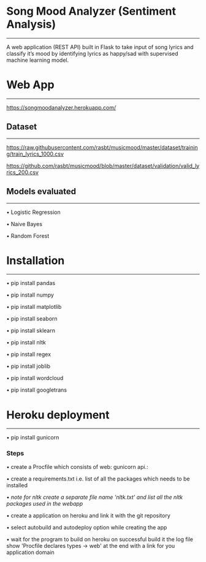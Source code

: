 # Song Mood Analyzer (Sentiment Analysis)
*****************************************
A web application (REST API) built in Flask to take input of song lyrics and classify it’s mood by identifying lyrics as happy/sad with supervised machine learning model.

# Web App
*******************************
https://songmoodanalyzer.herokuapp.com/

## Dataset
************************************************
https://raw.githubusercontent.com/rasbt/musicmood/master/dataset/training/train_lyrics_1000.csv

https://github.com/rasbt/musicmood/blob/master/dataset/validation/valid_lyrics_200.csv

## Models evaluated
****************************************************
•	Logistic Regression

•	Naive Bayes

•	Random Forest

# Installation
****************************************
•	pip install pandas

•	pip install numpy

•	pip install matplotlib

•	pip install seaborn

•	pip install sklearn

•	pip install nltk

•	pip install regex

•	pip install joblib

•	pip install wordcloud

•	pip install googletrans

# Heroku deployment
****************************************
• pip install gunicorn

### Steps

•	create a Procfile which consists of web: gunicorn api.<filename>:<main webapp function>

•	create a requirements.txt i.e. list of all the packages which needs to be installed

•	*note for nltk create a separate file name 'nltk.txt' and list all the nltk packages used in the webapp*

•	create a application on heroku and link it with the git repository

•	select autobuild and autodeploy option while creating the app

•	wait for the program to build on heroku on successful build it the log file show 'Procfile declares types -> web' at the end
  with a link for you application domain






